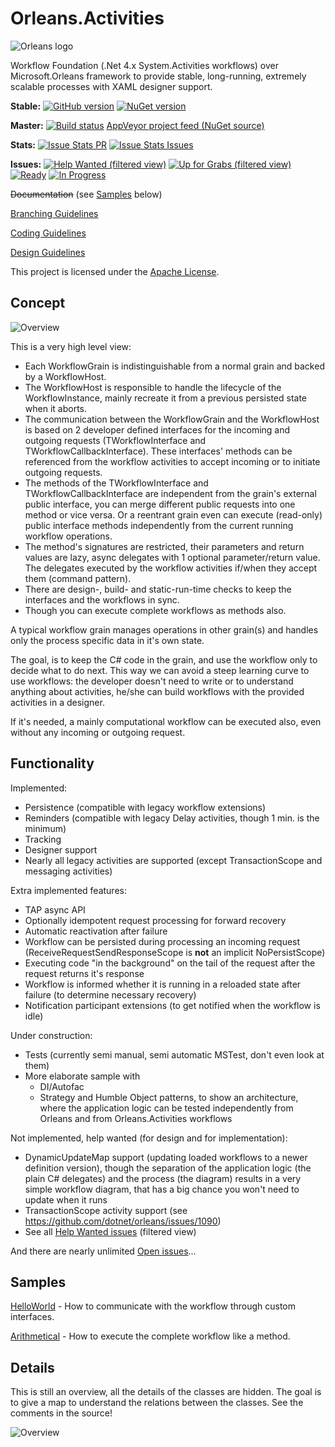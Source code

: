 # Orleans.Activities

![Orleans logo](https://raw.githubusercontent.com/OrleansContrib/Orleans.Activities/master/src/Orleans.Activities.png)

Workflow Foundation (.Net 4.x System.Activities workflows) over Microsoft.Orleans framework to provide stable, long-running, extremely scalable processes with XAML designer support.

__Stable:__
[![GitHub version](https://img.shields.io/github/tag/OrleansContrib/Orleans.Activities.svg)](https://github.com/OrleansContrib/Orleans.Activities/releases)
[![NuGet version](https://badge.fury.io/nu/Orleans.Activities.svg)](https://www.nuget.org/packages/Orleans.Activities)

__Master:__
[![Build status](https://ci.appveyor.com/api/projects/status/dy600wk9qn1fppqw/branch/master?svg=true)](https://ci.appveyor.com/project/OrleansContrib/orleans-activities/history)
[AppVeyor project feed (NuGet source)](https://ci.appveyor.com/nuget/orleans-activities-xqh82aku7sb3)

__Stats:__
[![Issue Stats PR](http://www.issuestats.com/github/OrleansContrib/Orleans.Activities/badge/pr)](http://www.issuestats.com/github/OrleansContrib/Orleans.Activities)
[![Issue Stats Issues](http://www.issuestats.com/github/OrleansContrib/Orleans.Activities/badge/issue)](http://www.issuestats.com/github/OrleansContrib/Orleans.Activities)

__Issues:__
[![Help Wanted (filtered view)](https://badge.waffle.io/OrleansContrib/Orleans.Activities.svg?label=Status-Help%20Wanted&title=Help%20Wanted%20%28filtered%20view%29)](http://waffle.io/OrleansContrib/Orleans.Activities?label=Status-Help%20Wanted)
[![Up for Grabs (filtered view)](https://badge.waffle.io/OrleansContrib/Orleans.Activities.svg?label=Status-Up%20for%20Grabs&title=Up%20for%20Grabs%20%28filtered%20view%29)](http://waffle.io/OrleansContrib/Orleans.Activities?label=Status-Up%20for%20Grabs)
[![Ready](https://badge.waffle.io/OrleansContrib/Orleans.Activities.svg?label=Phase-Ready&title=Ready)](http://waffle.io/OrleansContrib/Orleans.Activities)
[![In Progress](https://badge.waffle.io/OrleansContrib/Orleans.Activities.svg?label=Phase-In%20Progress&title=In%20Progress)](http://waffle.io/OrleansContrib/Orleans.Activities)

~~Documentation~~ (see [Samples](https://github.com/OrleansContrib/Orleans.Activities#samples) below)

[Branching Guidelines](https://github.com/OrleansContrib/Orleans.Activities/blob/docs-master/docs/Branching-Guidelines.md)

[Coding Guidelines](https://github.com/dotnet/corefx/blob/master/Documentation/coding-guidelines/coding-style.md)

[Design Guidelines](https://github.com/dotnet/corefx/blob/master/Documentation/coding-guidelines/framework-design-guidelines-digest.md)

This project is licensed under the [Apache License](https://github.com/OrleansContrib/Orleans.Activities/blob/master/LICENSE).

## Concept

![Overview](https://raw.githubusercontent.com/OrleansContrib/Orleans.Activities/docs-master/docs/Orleans.Activities-Overview.png)

This is a very high level view:

* Each WorkflowGrain is indistinguishable from a normal grain and backed by a WorkflowHost.
* The WorkflowHost is responsible to handle the lifecycle of the WorkflowInstance, mainly recreate it from a previous persisted state when it aborts.
* The communication between the WorkflowGrain and the WorkflowHost is based on 2 developer defined interfaces for the incoming and outgoing requests (TWorkflowInterface and TWorkflowCallbackInterface). These interfaces' methods can be referenced from the workflow activities to accept incoming or to initiate outgoing requests.
* The methods of the TWorkflowInterface and TWorkflowCallbackInterface are independent from the grain's external public interface, you can merge different public requests into one method or vice versa. Or a reentrant grain even can execute (read-only) public interface methods independently from the current running workflow operations.
* The method's signatures are restricted, their parameters and return values are lazy, async delegates with 1 optional parameter/return value. The delegates executed by the workflow activities if/when they accept them (command pattern).
* There are design-, build- and static-run-time checks to keep the interfaces and the workflows in sync.
* Though you can execute complete workflows as methods also.

A typical workflow grain manages operations in other grain(s) and handles only the process specific data in it's own state.

The goal, is to keep the C# code in the grain, and use the workflow only to decide what to do next. This way we can avoid a steep learning curve to use workflows: the developer doesn't need to write or to understand anything about activities, he/she can build workflows with the provided activities in a designer.

If it's needed, a mainly computational workflow can be executed also, even without any incoming or outgoing request.

## Functionality

Implemented:

* Persistence (compatible with legacy workflow extensions)
* Reminders (compatible with legacy Delay activities, though 1 min. is the minimum)
* Tracking
* Designer support
* Nearly all legacy activities are supported (except TransactionScope and messaging activities)

Extra implemented features:

* TAP async API
* Optionally idempotent request processing for forward recovery
* Automatic reactivation after failure
* Workflow can be persisted during processing an incoming request (ReceiveRequestSendResponseScope is __not__ an implicit NoPersistScope)
* Executing code "in the background" on the tail of the request after the request returns it's response
* Workflow is informed whether it is running in a reloaded state after failure (to determine necessary recovery)
* Notification participant extensions (to get notified when the workflow is idle)

Under construction:

* Tests (currently semi manual, semi automatic MSTest, don't even look at them)
* More elaborate sample with
  * DI/Autofac
  * Strategy and Humble Object patterns, to show an architecture, where the application logic can be tested independently from Orleans and from Orleans.Activities workflows

Not implemented, help wanted (for design and for implementation):

* DynamicUpdateMap support (updating loaded workflows to a newer definition version), though the separation of the application logic (the plain C# delegates) and the process (the diagram) results in a very simple workflow diagram, that has a big chance you won't need to update when it runs
* TransactionScope activity support (see https://github.com/dotnet/orleans/issues/1090)
* See all [Help Wanted issues](http://waffle.io/OrleansContrib/Orleans.Activities?label=Status-Help%20Wanted) (filtered view)

And there are nearly unlimited [Open issues](http://waffle.io/OrleansContrib/Orleans.Activities)...

## Samples

[HelloWorld](https://github.com/OrleansContrib/Orleans.Activities/blob/docs-master/docs/HelloWorld/HelloWorld.md) - How to communicate with the workflow through custom interfaces.

[Arithmetical](https://github.com/OrleansContrib/Orleans.Activities/blob/docs-master/docs/Arithmetical/Arithmetical.md) - How to execute the complete workflow like a method.

## Details

This is still an overview, all the details of the classes are hidden. The goal is to give a map to understand the relations between the classes. See the comments in the source!

![Overview](https://raw.githubusercontent.com/OrleansContrib/Orleans.Activities/docs-master/docs/Orleans.Activities-Details.png)
